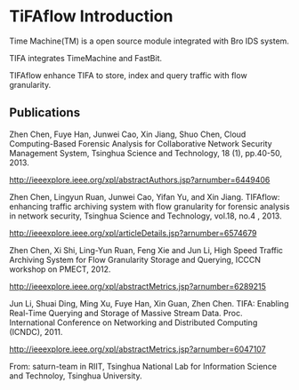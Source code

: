# TiFAflow Introduction #
Time Machine(TM) is a open source module integrated with Bro IDS system.

TIFA integrates TimeMachine and FastBit.

TIFAflow enhance TIFA to store, index and query traffic with flow granularity.

## Publications ##
Zhen Chen, Fuye Han, Junwei Cao, Xin Jiang, Shuo Chen, Cloud Computing-Based Forensic Analysis for Collaborative Network Security Management System, Tsinghua Science and Technology, 18 (1), pp.40-50, 2013.

http://ieeexplore.ieee.org/xpl/abstractAuthors.jsp?arnumber=6449406

Zhen Chen, Lingyun Ruan, Junwei Cao, Yifan Yu, and Xin Jiang. TIFAflow: enhancing traffic archiving system with flow granularity for forensic analysis in network security, Tsinghua Science and Technology, vol.18, no.4 , 2013.

http://ieeexplore.ieee.org/xpl/articleDetails.jsp?arnumber=6574679

Zhen Chen, Xi Shi, Ling-Yun Ruan, Feng Xie and Jun Li, High Speed Traffic Archiving System for Flow Granularity Storage and Querying, ICCCN workshop on PMECT, 2012.

http://ieeexplore.ieee.org/xpl/abstractMetrics.jsp?arnumber=6289215

Jun Li, Shuai Ding, Ming Xu, Fuye Han, Xin Guan, Zhen Chen. TIFA: Enabling Real-Time Querying and Storage of Massive Stream Data. Proc. International Conference on Networking and Distributed Computing (ICNDC), 2011.

http://ieeexplore.ieee.org/xpl/abstractMetrics.jsp?arnumber=6047107

From: saturn-team in RIIT, Tsinghua National Lab for Information Science and Technoloy, Tsinghua University.
